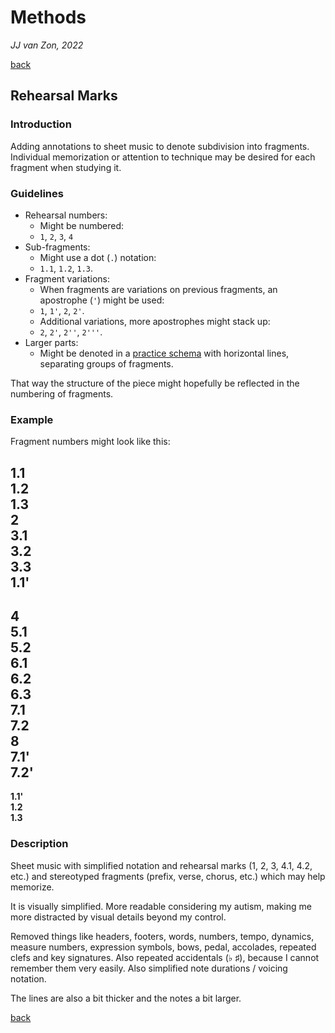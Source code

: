 Methods
=======

*JJ van Zon, 2022*

[back](./README.md)

Rehearsal Marks
---------------

### Introduction

Adding annotations to sheet music to denote subdivision into fragments. Individual memorization or attention to technique may be desired for each fragment when studying it.

### Guidelines

- Rehearsal numbers:
    - Might be numbered:
    - `1`, `2`, `3`, `4`
- Sub-fragments:
    - Might use a dot (`.`) notation:
    - `1.1`, `1.2`, `1.3`.
- Fragment variations:
    - When fragments are variations on previous fragments, an apostrophe (`'`) might be used:
    - `1`, `1'`, `2`, `2'`.
    - Additional variations, more apostrophes might stack up:
    - `2`, `2'`, `2''`, `2'''`.
- Larger parts:
    - Might be denoted in a [practice schema](practice-schema.md) with horizontal lines, separating groups of fragments.

That way the structure of the piece might hopefully be reflected in the numbering of fragments.

### Example

Fragment numbers might look like this:

__1.1__  
__1.2__  
__1.3__  
__2__  
__3.1__  
__3.2__  
__3.3__  
__1.1'__  
-----  
__4__  
__5.1__  
__5.2__  
__6.1__  
__6.2__  
__6.3__  
__7.1__  
__7.2__  
__8__  
__7.1'__  
__7.2'__  
-----  
__1.1'__  
__1.2__  
__1.3__  

### Description

Sheet music with simplified notation and rehearsal marks (1, 2, 3, 4.1, 4.2, etc.) and stereotyped fragments (prefix, verse, chorus, etc.) which may help memorize.

It is visually simplified. More readable considering my autism, making me more distracted by visual details beyond my control.

Removed things like headers, footers, words, numbers, tempo, dynamics, measure numbers, expression symbols, bows, pedal, accolades, repeated clefs and key signatures. Also repeated accidentals (♭ ♯), because I cannot remember them very easily. Also simplified note durations / voicing notation.

The lines are also a bit thicker and the notes a bit larger.

[back](./README.md)